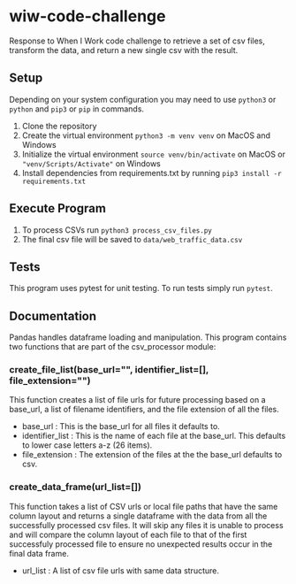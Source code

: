 # wiw-code-challenge
 Response to When I Work code challenge to retrieve a set of csv files, transform the data, and return a new single csv with the result.

##  Setup

Depending on your system configuration you may need to use `python3` or `python` and `pip3` or `pip` in commands.

1. Clone the repository
2. Create the virtual environment `python3 -m venv venv` on MacOS and Windows
3. Initialize the virtual environment `source venv/bin/activate` on MacOS or `"venv/Scripts/Activate"` on Windows
4. Install dependencies from requirements.txt by running `pip3 install -r requirements.txt`

## Execute Program

1. To process CSVs run `python3 process_csv_files.py`
2. The final csv file will be saved to `data/web_traffic_data.csv`

## Tests

This program uses pytest for unit testing. To run tests simply run `pytest`.

## Documentation

Pandas handles dataframe loading and manipulation. This program contains two functions that are part of the csv_processor module:

### create_file_list(base_url="", identifier_list=[], file_extension="")

This function creates a list of file urls for future processing based on a base_url, a list of filename identifiers, and the file extension of all the files.

- base_url : This is the base_url for all files it defaults to.
- identifier_list : This is the name of each file at the base_url. This defaults to lower case letters a-z (26 items).
- file_extension : The extension of the files at the the base_url defaults to csv.


### create_data_frame(url_list=[])

This function takes a list of CSV urls or local file paths that have the same column layout and returns a single dataframe with the data from all the successfully processed csv files. It will skip any files it is unable to process and will compare the column layout of each file to that of the first successfuly processed file to ensure no unexpected results occur in the final data frame.

- url_list : A list of csv file urls with same data structure.

